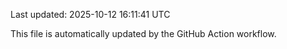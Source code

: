 Last updated: 2025-10-12 16:11:41 UTC

This file is automatically updated by the GitHub Action workflow.
